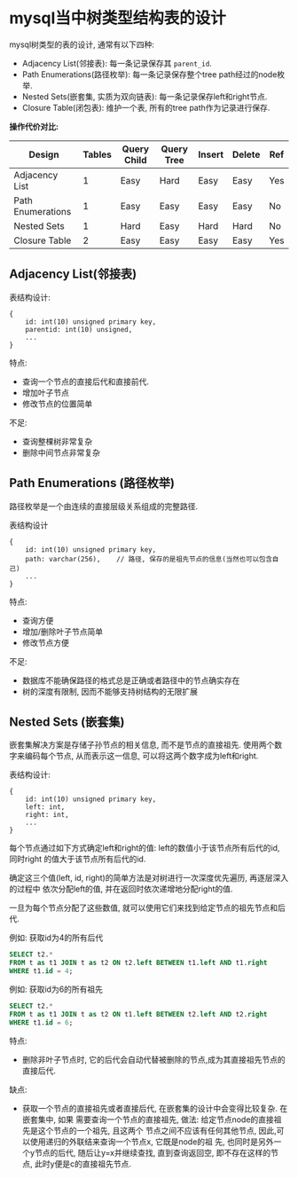 # mysql当中树类型结构表的设计

mysql树类型的表的设计, 通常有以下四种:

- Adjacency List(邻接表): 每一条记录保存其 `parent_id`.
- Path Enumerations(路径枚举): 每一条记录保存整个tree path经过的node枚举.
- Nested Sets(嵌套集, 实质为双向链表): 每一条记录保存left和right节点.
- Closure Table(闭包表): 维护一个表, 所有的tree path作为记录进行保存.

**操作代价对比:**

| Design | Tables | Query Child | Query Tree | Insert | Delete | Ref |
| ------ | ------ | ----------- | ---------- | ------ | ------ | --- |
| Adjacency List | 1 | Easy | Hard | Easy | Easy | Yes |
| Path Enumerations | 1 | Easy | Easy | Easy | Easy | No |
| Nested Sets | 1 | Hard | Easy | Hard | Hard | No |
| Closure Table | 2 | Easy | Easy | Easy | Easy | Yes |


## Adjacency List(邻接表)

表结构设计:

```
{
    id: int(10) unsigned primary key,
    parentid: int(10) unsigned,
    ...
}
```

特点: 

- 查询一个节点的直接后代和直接前代.
- 增加叶子节点
- 修改节点的位置简单


不足:

- 查询整棵树非常复杂
- 删除中间节点非常复杂


## Path Enumerations (路径枚举)

路径枚举是一个由连续的直接层级关系组成的完整路径.

表结构设计
```
{
    id: int(10) unsigned primary key,
    path: varchar(256),    // 路径, 保存的是祖先节点的信息(当然也可以包含自己)
    ...
}
```

特点:

- 查询方便
- 增加/删除叶子节点简单
- 修改节点方便


不足:

- 数据库不能确保路径的格式总是正确或者路径中的节点确实存在
- 树的深度有限制, 因而不能够支持树结构的无限扩展


## Nested Sets (嵌套集)

嵌套集解决方案是存储子孙节点的相关信息, 而不是节点的直接祖先. 使用两个数字来编码每个节点,
从而表示这一信息, 可以将这两个数字成为left和right.

表结构设计:
```
{
    id: int(10) unsigned primary key,
    left: int,
    right: int,
    ...
}
```

每个节点通过如下方式确定left和right的值: left的数值小于该节点所有后代的id, 同时right
的值大于该节点所有后代的id.

确定这三个值(left, id, right)的简单方法是对树进行一次深度优先遍历, 再逐层深入的过程中
依次分配left的值, 并在返回时依次递增地分配right的值.

一旦为每个节点分配了这些数值, 就可以使用它们来找到给定节点的祖先节点和后代.

例如: 获取id为4的所有后代

```sql
SELECT t2.*
FROM t as t1 JOIN t as t2 ON t2.left BETWEEN t1.left AND t1.right
WHERE t1.id = 4;
```

例如: 获取id为6的所有祖先

```sql
SELECT t2.*
FROM t as t1 JOIN t as t2 ON t1.left BETWEEN t2.left AND t2.right
WHERE t1.id = 6;
```

特点:

- 删除非叶子节点时, 它的后代会自动代替被删除的节点,成为其直接祖先节点的直接后代.


缺点:

- 获取一个节点的直接祖先或者直接后代, 在嵌套集的设计中会变得比较复杂. 在嵌套集中, 如果
需要查询一个节点的直接祖先, 做法: 给定节点node的直接祖先是这个节点的一个祖先, 且这两个
节点之间不应该有任何其他节点, 因此,可以使用递归的外联结来查询一个节点x, 它既是node的祖
先, 也同时是另外一个y节点的后代, 随后让y=x并继续查找, 直到查询返回空, 即不存在这样的节
点, 此时y便是c的直接祖先节点.
